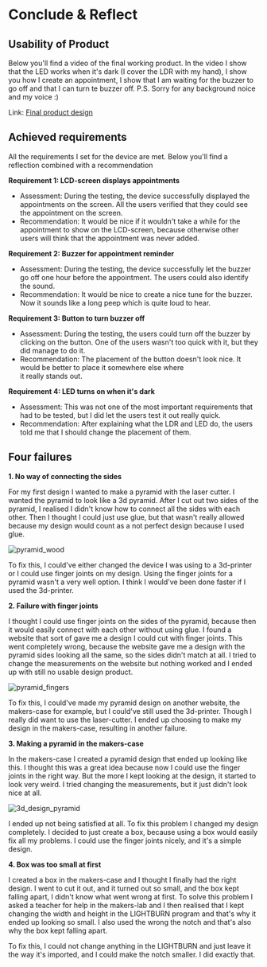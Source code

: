 # Conclude & Reflect

## Usability of Product

Below you'll find a video of the final working product. In the video I show that the LED works when it's dark (I cover 
the LDR with my hand), I show you how I create an appointment, I show that I am waiting for the buzzer to go off and 
that I can turn te buzzer off. P.S. Sorry for any background noice and my voice :)

Link: [Final product design](https://youtu.be/wGgFLyGELOs)

## Achieved requirements

All the requirements I set for the device are met. Below you'll find a reflection combined with a recommendation

**Requirement 1: LCD-screen displays appointments**

- Assessment: During the testing, the device successfully displayed the appointments on the screen. All the users verified
that they could see the appointment on the screen.
- Recommendation: It would be nice if it wouldn't take a while for the appointment to show on the LCD-screen, because
 otherwise other users will think that the appointment was never added.

**Requirement 2: Buzzer for appointment reminder** 

- Assessment: During the testing, the device successfully let the buzzer go off one hour before the appointment. The users
could also identify the sound.
- Recommendation: It would be nice to create a nice tune for the buzzer. Now it sounds like a long peep which is quite 
loud to hear.

**Requirement 3: Button to turn buzzer off**

- Assessment: During the testing, the users could turn off the buzzer by clicking on the button. One of the users wasn't
too quick with it, but they did manage to do it. 
- Recommendation: The placement of the button doesn't look nice. It would be better to place it somewhere else where  
it really stands out.

**Requirement 4: LED turns on when it's dark**

- Assessment: This was not one of the most important requirements that had to be tested, but I did let the users test it
out really quick. 
- Recommendation: After explaining what the LDR and LED do, the users told me that I should change the placement of them.

## Four failures

**1. No way of connecting the sides**

For my first design I wanted to make a pyramid with the laser cutter. I wanted the pyramid to look like a 3d pyramid. 
After I cut out two sides of the pyramid, I realised I didn't know how to connect all the sides with each other. Then I 
thought I could just use glue, but that wasn't really allowed because my design would count as a not perfect design because I 
used glue. 

![pyramid_wood](../assets/pyramid_wood_1.jpg)

To fix this, I could've either changed the device I was using to a 3d-printer or I could use finger joints on my design. 
Using the finger joints for a pyramid wasn't a very well option. I think I would've been done faster if I used the 
3d-printer. 

**2. Failure with finger joints**

I thought I could use finger joints on the sides of the pyramid, because then it would easily connect with each other
without using glue. I found a website that sort of gave me a design I could cut with finger joints. This went completely 
wrong, because the website gave me a design with the pyramid sides looking all the same, so the sides didn't match at all.
I tried to change the measurements on the website but nothing worked and I ended up with still no usable design product.

![pyramid_fingers](../assets/pyramid_fingers.jpg)

To fix this, I could've made my pyramid design on another website, the makers-case for example, but I could've still 
used the 3d-printer. Though I really did want to use the laser-cutter. I ended up choosing to make my design in the 
makers-case, resulting in another failure.

**3. Making a pyramid in the makers-case**

In the makers-case I created a pyramid design that ended up looking like this. I thought this was a great idea because 
now I could use the finger joints in the right way. But the more I kept looking at the design, it started to look very
weird. I tried changing the measurements, but it just didn't look nice at all.

![3d_design_pyramid](../assets/3d_pyramid_design.png)

I ended up not being satisfied at all. To fix this problem I changed my design completely. I decided to just create 
a box, because using a box would easily fix all my problems. I could use the finger joints nicely, and it's a simple 
design.

**4. Box was too small at first**

I created a box in the makers-case and I thought I finally had the right design. I went to cut it out, and it turned 
out so small, and the box kept falling apart, I didn't know what went wrong at first. To solve this problem I asked a
teacher for help in the makers-lab and I then realised that I kept changing the width and height in the LIGHTBURN program
and that's why it ended up looking so small. I also used the wrong the notch and that's also why the box kept falling apart.

To fix this, I could not change anything in the LIGHTBURN and just leave it the way it's imported, and I could make the 
notch smaller. I did exactly that.


